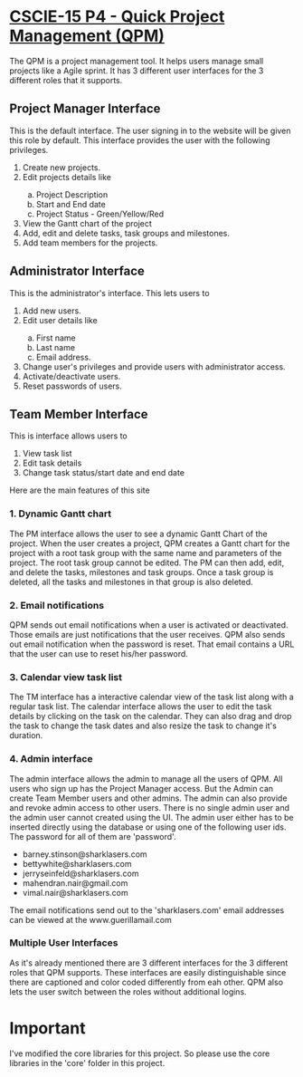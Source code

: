 <h1><a href="http://p4.mahe-cscie-15.biz">CSCIE-15 P4 - Quick Project Management (QPM)</a></h1>
<p>The QPM is a project management tool. It helps users manage small projects like a Agile sprint. It has 3 different user interfaces for the 3 different roles that it supports.</p>
<h2>Project Manager Interface</h2>
<p>This is the default interface. The user signing in to the website will be given this role by default. This interface provides the user with the following privileges.</p>
<ol>
    <li>Create new projects. </li>
    <li>Edit projects details like</li>
    <ol type="a">
        <li>Project Description</li>
        <li>Start and End date</li>
        <li>Project Status - Green/Yellow/Red</li>
    </ol>
    <li>View the Gantt chart of the project</li>
    <li>Add, edit and delete tasks, task groups and milestones.</li>
    <li>Add team members for the projects.</li>
</ol>
<h2>Administrator Interface</h2>
<p>This is the administrator's interface. This lets users to</p>
<ol>
    <li>Add new users.</li>
    <li>Edit user details like</li>
    <ol type="a">
        <li> First name</li>
        <li> Last name</li>
        <li> Email address.</li>
    </ol>
    <li>Change user's privileges and provide users with administrator access.</li>
    <li>Activate/deactivate users. </li>
    <li>Reset passwords of users.</li>
</ol>
<h2>Team Member Interface</h2>
<p>This is interface allows users to</p>
<ol>
    <li>View task list</li>
    <li>Edit task details</li>
    <li>Change task status/start date and end date</li>
</ol>
<p>Here are the main features of this site</p>

<h3>1. Dynamic Gantt chart</h3>
<p>The PM interface allows the user to see a dynamic Gantt Chart of the project. When the user creates a project, QPM creates a Gantt chart for the project with a root task group with the same name and parameters of the project. The root task group cannot be edited. The PM can then add, edit, and delete the tasks, milestones and task groups. Once a task group is deleted, all the tasks and milestones in that group is also deleted.</p>

<h3>2. Email notifications</h3>
<p>QPM sends out email notifications when a user is activated or deactivated. Those emails are just notifications that the user receives. QPM also sends out email notification when the password is reset. That email contains a URL that the user can use to reset his/her password.</p>

<h3>3. Calendar view task list</h3>
<p>The TM interface has a interactive calendar view of the task list along with a regular task list. The calendar interface allows the user to edit the task details by clicking on the task on the calendar. They can also drag and drop the task to change the task dates and also resize the task to change it's duration.</p>

<h3>4. Admin interface</h3>
<p>The admin interface allows the admin to manage all the users of QPM. All users who sign up has the Project Manager access. But the Admin can create Team Member users and other admins. The admin can also provide and revoke admin access to other users. There is no single admin user and the admin user cannot created using the UI. The admin user either has to be inserted directly using the database or using one of the following user ids. The password for all of them are 'password'.</p>
<ul>
    <li>barney.stinson@sharklasers.com</li>
    <li>bettywhite@sharklasers.com</li>
    <li>jerryseinfeld@sharklasers.com</li>
    <li>mahendran.nair@gmail.com</li>
    <li>vimal.nair@sharklasers.com</li>
</ul>
<p>The email notifications send out to the 'sharklasers.com' email addresses can be viewed at the www.guerillamail.com</p>

<h3>Multiple User Interfaces</h3>
<p>As it's already mentioned there are 3 different interfaces for the 3 different roles that QPM supports. These interfaces are easily distinguishable since there are captioned and color coded differently from eah other. QPM also lets the user switch between the roles without additional logins.</p>

<h1>Important</h1>
<p>I've modified the core libraries for this project. So please use the core libraries in the 'core' folder in this project.</p>


